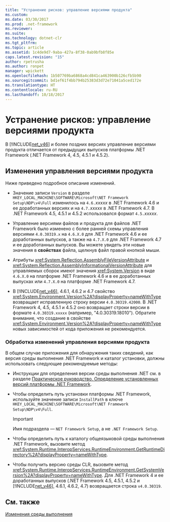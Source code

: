 ```yaml
---
title: "Устранение рисков: управление версиями продукта"
ms.custom: 
ms.date: 03/30/2017
ms.prod: .net-framework
ms.reviewer: 
ms.suite: 
ms.technology: dotnet-clr
ms.tgt_pltfrm: 
ms.topic: article
ms.assetid: 1c4de9d7-9aba-427a-8f38-0ab9bfb8f85e
caps.latest.revision: "15"
author: rpetrusha
ms.author: ronpet
manager: wpickett
ms.openlocfilehash: 1b507769ba6868a4cd841ca463900b126cfb5b90
ms.sourcegitcommit: bd1ef61f4bb794b25383d3d72e71041a5ced172e
ms.translationtype: HT
ms.contentlocale: ru-RU
ms.lasthandoff: 10/18/2017
---
```

# <a name="mitigation-product-versioning"></a>Устранение рисков: управление версиями продукта
В [!INCLUDE[net_v46](../../../includes/net-v46-md.md)] и более поздних версиях управление версиями продукта отличается от предыдущих выпусков платформы .NET Framework (.NET Framework 4, 4.5, 4.5.1 и 4.5.2).  
  
## <a name="product-versioning-changes"></a>Изменения управления версиями продукта  
 Ниже приведено подробное описание изменений.  
  
-   Значение записи `Version` в разделе `HKEY_LOCAL_MACHINE\SOFTWARE\Microsoft\NET Framework Setup\NDP\v4\Full` изменилось на `4.6.`*xxxxx* в .NET Framework 4.6 и ее доработанных версиях и на `4.7.`*xxxxx* в .NET Framework 4.7. В .NET Framework 4.5, 4.5.1 и 4.5.2 использовался формат `4.5.`*xxxxx*.  
  
-   Управление версиями файлов и продукта для файлов .NET Framework было изменено с более ранней схемы управления версиями `4.0.30319.x` на `4.6.X.0` для .NET Framework 4.6 и ее доработанных выпусков, а также на `4.7.X.0` для .NET Framework 4.7 и ее доработанных выпусков. Вы можете увидеть эти новые значения в **свойствах** файла, щелкнув файл правой кнопкой мыши.  
  
-   Атрибуты <xref:System.Reflection.AssemblyFileVersionAttribute> и <xref:System.Reflection.AssemblyInformationalVersionAttribute> для управляемых сборок имеют значения <xref:System.Version> в виде `4.6.X.0` на платформе .NET Framework 4.6 и в ее доработанных выпусках или `4.7.X.0` на платформе .NET Framework 4.7.  
  
-   В [!INCLUDE[net_v46](../../../includes/net-v46-md.md)], 4.6.1, 4.6.2 и 4.7 свойство <xref:System.Environment.Version%2A?displayProperty=nameWithType> возвращает исправленную строку версии `4.0.30319.42000`. В .NET Framework 4, 4.5, 4.5.1 и 4.5.2 оно возвращает строки версии в формате `4.0.30319.xxxxx` (например, "4.0.30319.18010"). Обратите внимание, что создание в свойстве <xref:System.Environment.Version%2A?displayProperty=nameWithType> новых зависимостей от кода приложения не рекомендуется.  
  
### <a name="handling-the-product-versioning-changes"></a>Обработка изменений управления версиями продукта  
 В общем случае приложения для обнаружения таких сведений, как версия среды выполнения .NET Framework и каталог установки, должны использовать следующие рекомендуемые методы:  
  
-   Инструкции для определения версии среды выполнения .NET см. в разделе [Практическое руководство. Определение установленных версий платформы .NET Framework](../../../docs/framework/migration-guide/how-to-determine-which-versions-are-installed.md).  
  
-   Чтобы определить путь установки платформы .NET Framework, используйте значение записи `InstallPath` в ключе `HKEY_LOCAL_MACHINE\SOFTWARE\Microsoft\NET Framework Setup\NDP\v4\Full`.  
  
    > [!IMPORTANT]
    >  Имя подраздела — `NET Framework Setup`, а не `.NET Framework Setup`.  
  
-   Чтобы определить путь к каталогу общеязыковой среды выполнения .NET Framework, вызовите метод <xref:System.Runtime.InteropServices.RuntimeEnvironment.GetRuntimeDirectory%2A?displayProperty=nameWithType>.  
  
-   Чтобы получить версию среды CLR, вызовите метод <xref:System.Runtime.InteropServices.RuntimeEnvironment.GetSystemVersion%2A?displayProperty=nameWithType>.   Для .NET Framework 4 и ее доработанных выпусков (.NET Framework 4.5, 4.5.1, 4.5.2 и [!INCLUDE[net_v46](../../../includes/net-v46-md.md)], 4.6.1, 4.6.2, 4.7) возвращается строка `v4.0.30319`.  
  
## <a name="see-also"></a>См. также  
 [Изменения среды выполнения](../../../docs/framework/migration-guide/runtime-changes-in-the-net-framework-4-6.md)
 
